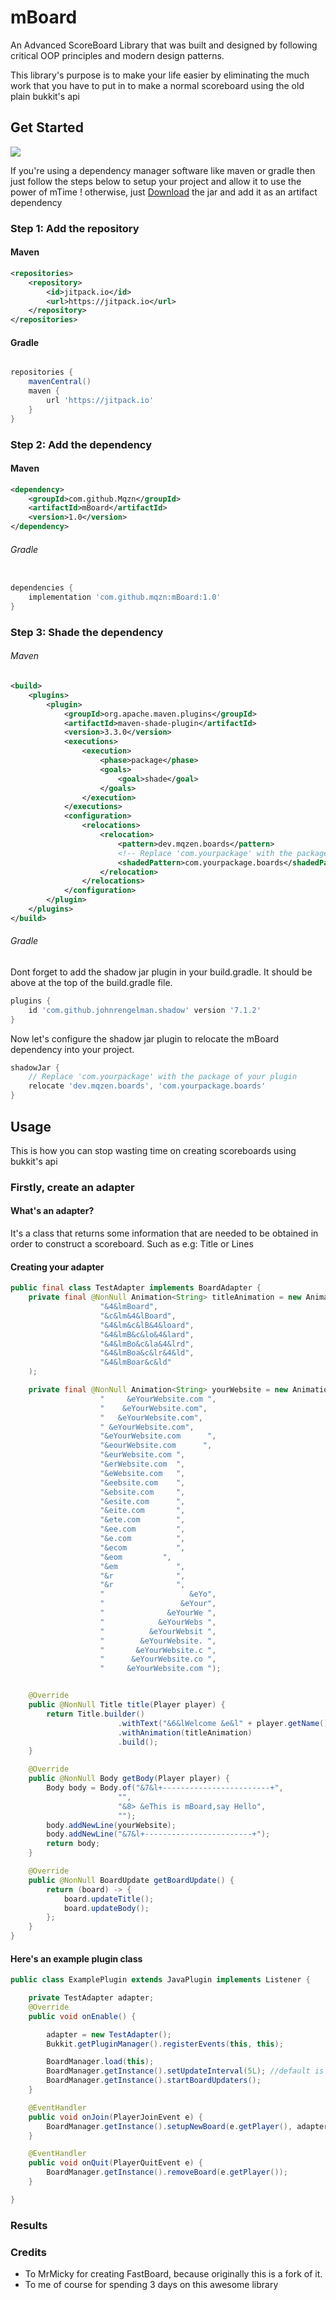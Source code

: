 # mBoard
An Advanced ScoreBoard Library that was built and designed
by following critical OOP principles and modern design patterns.

This library's purpose is to make your life easier
by eliminating the much work that you have to put in to 
make a normal scoreboard using the old plain bukkit's api

## Get Started
[![](https://jitpack.io/v/Mqzn/mTime.svg)](https://jitpack.io/#Mqzn/mTime)

If you're using a dependency manager software like maven or gradle
then just follow the steps below to setup your project
and allow it to use the power of mTime !
otherwise, just [Download](https://github.com/Mqzn/mTime/releases/tag/1.1) the jar and add it as an artifact dependency


### Step 1: Add the repository

#### Maven
```xml
<repositories>
    <repository>
        <id>jitpack.io</id>
        <url>https://jitpack.io</url>
    </repository>
</repositories>
```

#### Gradle
```groovy

repositories {
    mavenCentral()
    maven {
        url 'https://jitpack.io'
    }
}
```

### Step 2: Add the dependency

#### Maven
```xml
<dependency>
    <groupId>com.github.Mqzn</groupId>
    <artifactId>mBoard</artifactId>
    <version>1.0</version>
</dependency>
```

###### Gradle
```groovy

dependencies {
    implementation 'com.github.mqzn:mBoard:1.0'
}
```

### Step 3: Shade the dependency

###### Maven
```xml
<build>
    <plugins>
        <plugin>
            <groupId>org.apache.maven.plugins</groupId>
            <artifactId>maven-shade-plugin</artifactId>
            <version>3.3.0</version>
            <executions>
                <execution>
                    <phase>package</phase>
                    <goals>
                        <goal>shade</goal>
                    </goals>
                </execution>
            </executions>
            <configuration>
                <relocations>
                    <relocation>
                        <pattern>dev.mqzen.boards</pattern>
                        <!-- Replace 'com.yourpackage' with the package of your plugin ! -->
                        <shadedPattern>com.yourpackage.boards</shadedPattern>
                    </relocation>
                </relocations>
            </configuration>
        </plugin>
    </plugins>
</build>
```

###### Gradle
Dont forget to add the shadow jar plugin in your build.gradle.
It should be above at the top of the build.gradle file.
```groovy 
plugins {
    id 'com.github.johnrengelman.shadow' version '7.1.2'
}
```
Now let's configure the shadow jar plugin
to relocate the mBoard dependency into your project.

```groovy
shadowJar {
    // Replace 'com.yourpackage' with the package of your plugin 
    relocate 'dev.mqzen.boards', 'com.yourpackage.boards'
}
```
## Usage
This is how you can stop wasting time on
creating scoreboards using bukkit's api

### Firstly, create an adapter

#### What's an adapter?
It's a class that returns some information that are needed
to be obtained in order to construct a scoreboard.
Such as e.g: Title or Lines

#### Creating your adapter
```java
public final class TestAdapter implements BoardAdapter {
	private final @NonNull Animation<String> titleAnimation = new Animation<>("&4&lmBoard",
					"&4&lmBoard",
					"&c&lm&4&lBoard",
					"&4&lm&c&lB&4&loard",
					"&4&lmB&c&lo&4&lard",
					"&4&lmBo&c&la&4&lrd",
					"&4&lmBoa&c&lr&4&ld",
					"&4&lmBoar&c&ld"
	);

	private final @NonNull Animation<String> yourWebsite = new Animation<>("      &eYourWebsite.com      ",
					"     &eYourWebsite.com ",
					"    &eYourWebsite.com",
					"   &eYourWebsite.com",
					" &eYourWebsite.com",
					"&eYourWebsite.com      ",
					"&eourWebsite.com      ",
					"&eurWebsite.com ",
					"&erWebsite.com  ",
					"&eWebsite.com   ",
					"&eebsite.com    ",
					"&ebsite.com     ",
					"&esite.com      ",
					"&eite.com       ",
					"&ete.com        ",
					"&ee.com         ",
					"&e.com          ",
					"&ecom           ",
					"&eom         ",
					"&em             ",
					"&r              ",
					"&r              ",
					"                   &eYo",
					"                 &eYour",
					"              &eYourWe ",
					"            &eYourWebs ",
					"          &eYourWebsit ",
					"        &eYourWebsite. ",
					"       &eYourWebsite.c ",
					"      &eYourWebsite.co ",
					"     &eYourWebsite.com ");


	@Override
	public @NonNull Title title(Player player) {
		return Title.builder()
						.withText("&6&lWelcome &e&l" + player.getName())
						.withAnimation(titleAnimation)
						.build();
	}

	@Override
	public @NonNull Body getBody(Player player) {
		Body body = Body.of("&7&l+------------------------+",
						"",
						"&8> &eThis is mBoard,say Hello",
						"");
		body.addNewLine(yourWebsite);
		body.addNewLine("&7&l+------------------------+");
		return body;
	}

	@Override
	public @NonNull BoardUpdate getBoardUpdate() {
		return (board) -> {
			board.updateTitle();
			board.updateBody();
		};
	}
}
```

#### Here's an example plugin class
```java
public class ExamplePlugin extends JavaPlugin implements Listener {

	private TestAdapter adapter;
	@Override
	public void onEnable() {

		adapter = new TestAdapter();
		Bukkit.getPluginManager().registerEvents(this, this);

		BoardManager.load(this);
		BoardManager.getInstance().setUpdateInterval(5L); //default is 2L
		BoardManager.getInstance().startBoardUpdaters();
	}

	@EventHandler
	public void onJoin(PlayerJoinEvent e) {
		BoardManager.getInstance().setupNewBoard(e.getPlayer(), adapter);
	}

	@EventHandler
	public void onQuit(PlayerQuitEvent e) {
		BoardManager.getInstance().removeBoard(e.getPlayer());
	}

}
```

### Results


### Credits
- To MrMicky for creating FastBoard, because originally this is a fork of it.
- To me of course for spending 3 days on this awesome library

